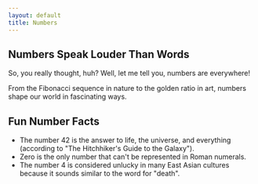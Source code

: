 ```yaml
---
layout: default
title: Numbers
---
```


<section id="numbers">
    <h2>Numbers Speak Louder Than Words</h2>
    <p>So, you really thought, huh? Well, let me tell you, numbers are everywhere!</p>
    <p>From the Fibonacci sequence in nature to the golden ratio in art, numbers shape our world in fascinating ways.</p>
</section>

<section id="fun-facts">
    <h2>Fun Number Facts</h2>
    <ul>
        <li>The number 42 is the answer to life, the universe, and everything (according to "The Hitchhiker's Guide to the Galaxy").</li>
        <li>Zero is the only number that can't be represented in Roman numerals.</li>
        <li>The number 4 is considered unlucky in many East Asian cultures because it sounds similar to the word for "death".</li>
    </ul>
</section>
